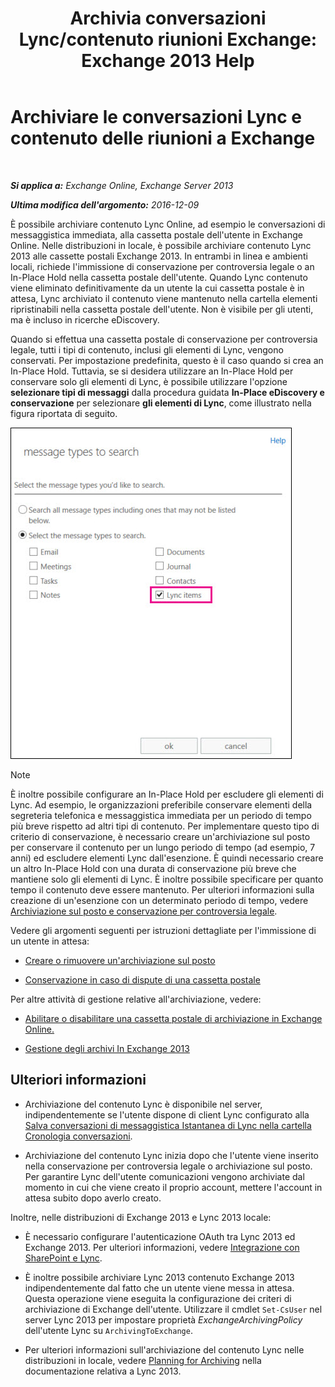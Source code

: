 ﻿---
title: 'Archivia conversazioni Lync/contenuto riunioni Exchange: Exchange 2013 Help'
TOCTitle: Archiviare le conversazioni Lync e contenuto delle riunioni a Exchange
ms:assetid: 3cff970e-e5ed-4a54-88e6-3665d84b5ed7
ms:mtpsurl: https://technet.microsoft.com/it-it/library/Dn508399(v=EXCHG.150)
ms:contentKeyID: 59678843
ms.date: 05/22/2018
mtps_version: v=EXCHG.150
ms.translationtype: MT
---

# Archiviare le conversazioni Lync e contenuto delle riunioni a Exchange

 

_**Si applica a:** Exchange Online, Exchange Server 2013_

_**Ultima modifica dell'argomento:** 2016-12-09_

È possibile archiviare contenuto Lync Online, ad esempio le conversazioni di messaggistica immediata, alla cassetta postale dell'utente in Exchange Online. Nelle distribuzioni in locale, è possibile archiviare contenuto Lync 2013 alle cassette postali Exchange 2013. In entrambi in linea e ambienti locali, richiede l'immissione di conservazione per controversia legale o an In-Place Hold nella cassetta postale dell'utente. Quando Lync contenuto viene eliminato definitivamente da un utente la cui cassetta postale è in attesa, Lync archiviato il contenuto viene mantenuto nella cartella elementi ripristinabili nella cassetta postale dell'utente. Non è visibile per gli utenti, ma è incluso in ricerche eDiscovery.

Quando si effettua una cassetta postale di conservazione per controversia legale, tutti i tipi di contenuto, inclusi gli elementi di Lync, vengono conservati. Per impostazione predefinita, questo è il caso quando si crea an In-Place Hold. Tuttavia, se si desidera utilizzare an In-Place Hold per conservare solo gli elementi di Lync, è possibile utilizzare l'opzione **selezionare tipi di messaggi** dalla procedura guidata **In-Place eDiscovery e conservazione** per selezionare **gli elementi di Lync**, come illustrato nella figura riportata di seguito.

![Archiviazione sul posto di elementi di Lync](images/Dn508399.691d2324-9fac-4689-8527-c78d387e0e3e(EXCHG.150).jpg "Archiviazione sul posto di elementi di Lync")


> [!NOTE]
> È inoltre possibile configurare an In-Place Hold per escludere gli elementi di Lync. Ad esempio, le organizzazioni preferibile conservare elementi della segreteria telefonica e messaggistica immediata per un periodo di tempo più breve rispetto ad altri tipi di contenuto. Per implementare questo tipo di criterio di conservazione, è necessario creare un'archiviazione sul posto per conservare il contenuto per un lungo periodo di tempo (ad esempio, 7 anni) ed escludere elementi Lync dall'esenzione. È quindi necessario creare un altro In-Place Hold con una durata di conservazione più breve che mantiene solo gli elementi di Lync. È inoltre possibile specificare per quanto tempo il contenuto deve essere mantenuto. Per ulteriori informazioni sulla creazione di un'esenzione con un determinato periodo di tempo, vedere <A href="https://docs.microsoft.com/it-it/exchange/security-and-compliance/in-place-and-litigation-holds">Archiviazione sul posto e conservazione per controversia legale</A>.



Vedere gli argomenti seguenti per istruzioni dettagliate per l'immissione di un utente in attesa:

  - [Creare o rimuovere un'archiviazione sul posto](https://docs.microsoft.com/it-it/exchange/security-and-compliance/create-or-remove-in-place-holds)

  - [Conservazione in caso di dispute di una cassetta postale](place-a-mailbox-on-litigation-hold-exchange-2013-help.md)

Per altre attività di gestione relative all'archiviazione, vedere:

  - [Abilitare o disabilitare una cassetta postale di archiviazione in Exchange Online.](https://technet.microsoft.com/it-it/library/jj984357\(v=exchg.150\))

  - [Gestione degli archivi In Exchange 2013](manage-in-place-archives-in-exchange-2013-exchange-2013-help.md)

## Ulteriori informazioni

  - Archiviazione del contenuto Lync è disponibile nel server, indipendentemente se l'utente dispone di client Lync configurato alla [Salva conversazioni di messaggistica Istantanea di Lync nella cartella Cronologia conversazioni](https://go.microsoft.com/fwlink/p/?linkid=400589).

  - Archiviazione del contenuto Lync inizia dopo che l'utente viene inserito nella conservazione per controversia legale o archiviazione sul posto. Per garantire Lync dell'utente comunicazioni vengono archiviate dal momento in cui che viene creato il proprio account, mettere l'account in attesa subito dopo averlo creato.

Inoltre, nelle distribuzioni di Exchange 2013 e Lync 2013 locale:

  - È necessario configurare l'autenticazione OAuth tra Lync 2013 ed Exchange 2013. Per ulteriori informazioni, vedere [Integrazione con SharePoint e Lync](integration-with-sharepoint-and-lync-exchange-2013-help.md).

  - È inoltre possibile archiviare Lync 2013 contenuto Exchange 2013 indipendentemente dal fatto che un utente viene messa in attesa. Questa operazione viene eseguita la configurazione dei criteri di archiviazione di Exchange dell'utente. Utilizzare il cmdlet `Set-CsUser` nel server Lync 2013 per impostare proprietà *ExchangeArchivingPolicy* dell'utente Lync su `ArchivingToExchange`.

  - Per ulteriori informazioni sull'archiviazione del contenuto Lync nelle distribuzioni in locale, vedere [Planning for Archiving](https://go.microsoft.com/fwlink/p/?linkid=400590) nella documentazione relativa a Lync 2013.

